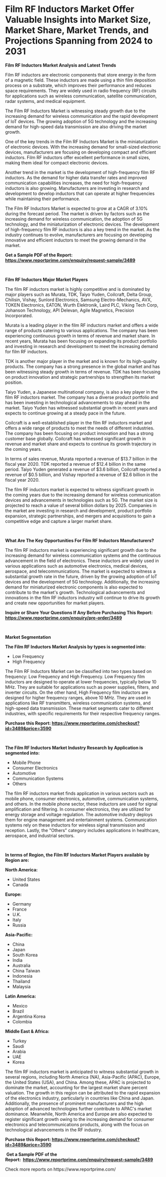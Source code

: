 <p><h1>Film RF Inductors Market Offer Valuable Insights into Market Size, Market Share, Market Trends, and Projections Spanning from 2024 to 2031</h1></p><p><strong>Film RF Inductors Market Analysis and Latest Trends</strong></p>
<p><p>Film RF inductors are electronic components that store energy in the form of a magnetic field. These inductors are made using a thin film deposition process on a substrate, which improves their performance and reduces space requirements. They are widely used in radio frequency (RF) circuits for applications such as wireless communication, satellite communication, radar systems, and medical equipment.</p><p>The Film RF Inductors Market is witnessing steady growth due to the increasing demand for wireless communication and the rapid development of IoT devices. The growing adoption of 5G technology and the increasing demand for high-speed data transmission are also driving the market growth.</p><p>One of the key trends in the Film RF Inductors Market is the miniaturization of electronic devices. With the increasing demand for small-sized electronic devices, manufacturers are focusing on developing compact and efficient inductors. Film RF inductors offer excellent performance in small sizes, making them ideal for compact electronic devices.</p><p>Another trend in the market is the development of high-frequency film RF inductors. As the demand for higher data transfer rates and improved communication capabilities increases, the need for high-frequency inductors is also growing. Manufacturers are investing in research and development to develop inductors that can operate at higher frequencies while maintaining their performance.</p><p>The Film RF Inductors Market is expected to grow at a CAGR of 3.10% during the forecast period. The market is driven by factors such as the increasing demand for wireless communication, the adoption of 5G technology, and the miniaturization of electronic devices. The development of high-frequency film RF inductors is also a key trend in the market. As the industry continues to evolve, manufacturers are focusing on developing innovative and efficient inductors to meet the growing demand in the market.</p></p>
<p><strong>Get a Sample PDF of the Report:&nbsp; <a href="https://www.reportprime.com/enquiry/request-sample/3489">https://www.reportprime.com/enquiry/request-sample/3489</a></strong></p>
<p>&nbsp;</p>
<p><strong>Film RF Inductors Major Market Players</strong></p>
<p><p>The film RF inductors market is highly competitive and is dominated by major players such as Murata, TDK, Taiyo Yuden, Coilcraft, Delta Group, Chilisin, Vishay, Sunlord Electronics, Samsung Electro-Mechanics, AVX, TOKEN Electronics, EATON, Wurth Elektronik, Laird PLC, Viking Tech Corp, Johanson Technology, API Delevan, Agile Magnetics, Precision Incorporated. </p><p>Murata is a leading player in the film RF inductors market and offers a wide range of products catering to various applications. The company has been experiencing continuous growth in terms of revenue and market share. In recent years, Murata has been focusing on expanding its product portfolio and investing in research and development to meet the increasing demand for film RF inductors.</p><p>TDK is another major player in the market and is known for its high-quality products. The company has a strong presence in the global market and has been witnessing steady growth in terms of revenue. TDK has been focusing on product innovation and strategic partnerships to strengthen its market position.</p><p>Taiyo Yuden, a Japanese multinational company, is also a key player in the film RF inductors market. The company has a diverse product portfolio and has been investing in technological advancements to stay ahead in the market. Taiyo Yuden has witnessed substantial growth in recent years and expects to continue growing at a steady pace in the future.</p><p>Coilcraft is a well-established player in the film RF inductors market and offers a wide range of products to meet the needs of different industries. The company has been focusing on product innovation and has a strong customer base globally. Coilcraft has witnessed significant growth in revenue and market share and expects to continue its growth trajectory in the coming years.</p><p>In terms of sales revenue, Murata reported a revenue of $13.7 billion in the fiscal year 2020. TDK reported a revenue of $12.4 billion in the same period. Taiyo Yuden generated a revenue of $3.6 billion, Coilcraft reported a revenue of $0.5 billion, and Vishay reported a revenue of $2.6 billion in the fiscal year 2020.</p><p>The film RF inductors market is expected to witness significant growth in the coming years due to the increasing demand for wireless communication devices and advancements in technologies such as 5G. The market size is projected to reach a value of several billion dollars by 2025. Companies in the market are investing in research and development, product portfolio expansion, strategic partnerships, and mergers and acquisitions to gain a competitive edge and capture a larger market share.</p></p>
<p>&nbsp;</p>
<p><strong>What Are The Key Opportunities For Film RF Inductors Manufacturers?</strong></p>
<p><p>The film RF inductors market is experiencing significant growth due to the increasing demand for wireless communication systems and the continuous advancement in the field of electronics. These inductors are widely used in various applications such as automotive electronics, medical devices, aerospace, and telecommunications. The market is expected to witness a substantial growth rate in the future, driven by the growing adoption of IoT devices and the development of 5G technology. Additionally, the increasing demand for miniaturized electronic components is also expected to contribute to the market's growth. Technological advancements and innovations in the film RF inductors industry will continue to drive its growth and create new opportunities for market players.</p></p>
<p><strong>Inquire or Share Your Questions If Any Before Purchasing This Report: <a href="https://www.reportprime.com/enquiry/pre-order/3489">https://www.reportprime.com/enquiry/pre-order/3489</a></strong></p>
<p>&nbsp;</p>
<p><strong>Market Segmentation</strong></p>
<p><strong>The Film RF Inductors Market Analysis by types is segmented into:</strong></p>
<p><ul><li>Low Frequency</li><li>High Frequency</li></ul></p>
<p><p>The Film RF Inductors Market can be classified into two types based on frequency: Low Frequency and High Frequency. Low Frequency film inductors are designed to operate at lower frequencies, typically below 10 MHz. They are suitable for applications such as power supplies, filters, and inverter circuits. On the other hand, High Frequency film inductors are designed for higher frequency ranges, above 10 MHz. They are used in applications like RF transmitters, wireless communication systems, and high-speed data transmission. These market segments cater to different industries, with specific requirements for their respective frequency ranges.</p></p>
<p><strong>Purchase this Report:&nbsp;<a href="https://www.reportprime.com/checkout?id=3489&price=3590">https://www.reportprime.com/checkout?id=3489&price=3590</a></strong></p>
<p>&nbsp;</p>
<p><strong>The Film RF Inductors Market Industry Research by Application is segmented into:</strong></p>
<p><ul><li>Mobile Phone</li><li>Consumer Electronics</li><li>Automotive</li><li>Communication Systems</li><li>Others</li></ul></p>
<p><p>The film RF inductors market finds application in various sectors such as mobile phone, consumer electronics, automotive, communication systems, and others. In the mobile phone sector, these inductors are used for signal amplification and filtering. In consumer electronics, they are utilized for energy storage and voltage regulation. The automotive industry deploys them for engine management and entertainment systems. Communication systems rely on these inductors for wireless signal transmission and reception. Lastly, the "Others" category includes applications in healthcare, aerospace, and industrial sectors.</p></p>
<p>&nbsp;</p>
<p><strong>In terms of Region, the Film RF Inductors Market Players available by Region are:</strong></p>
<p>
    <p> <strong> North America: </strong>
        <ul>
            <li>United States</li>
            <li>Canada</li>
        </ul>
        </p> 
    <p> <strong> Europe: </strong>
        <ul>
            <li>Germany</li>
            <li>France</li>
            <li>U.K.</li>
            <li>Italy</li>
            <li>Russia</li>
        </ul>
        </p> 
    <p> <strong> Asia-Pacific: </strong>
        <ul>
            <li>China</li>
            <li>Japan</li>
            <li>South Korea</li>
            <li>India</li>
            <li>Australia</li>
            <li>China Taiwan</li>
            <li>Indonesia</li>
            <li>Thailand</li>
            <li>Malaysia</li>
        </ul>
        </p> 
    <p> <strong> Latin America: </strong>
        <ul>
            <li>Mexico</li>
            <li>Brazil</li>
            <li>Argentina Korea</li>
            <li>Colombia</li>
        </ul>
        </p> 
    <p> <strong> Middle East & Africa: </strong>
        <ul>
            <li>Turkey</li>
            <li>Saudi</li>
            <li>Arabia</li>
            <li>UAE</li>
            <li>Korea</li>
        </ul>
    </p>
    </p>
<p><p>The film RF inductors market is anticipated to witness substantial growth in several regions, including North America (NA), Asia-Pacific (APAC), Europe, the United States (USA), and China. Among these, APAC is projected to dominate the market, accounting for the largest market share percent valuation. The growth in this region can be attributed to the rapid expansion of the electronics industry, particularly in countries like China and Japan. Additionally, the presence of prominent manufacturers and the high adoption of advanced technologies further contribute to APAC's market dominance. Meanwhile, North America and Europe are also expected to register significant growth owing to the increasing demand for consumer electronics and telecommunications products, along with the focus on technological advancements in the RF industry.</p></p>
<p><strong>Purchase this Report: <a href="https://www.reportprime.com/checkout?id=3489&price=3590">https://www.reportprime.com/checkout?id=3489&price=3590</a></strong></p>
<p>&nbsp;<strong>Get a Sample PDF of the Report:&nbsp;&nbsp;<a href="https://www.reportprime.com/enquiry/request-sample/3489">https://www.reportprime.com/enquiry/request-sample/3489</a></strong></p>
<p><strong></strong></p>
<p>Check more reports on https://www.reportprime.com/</p>